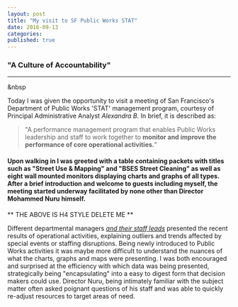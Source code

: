 ```yaml
---
layout: post
title: "My visit to SF Public Works STAT"
date: 2016-09-13
categories: 
published: true
---
```


### "A Culture of Accountability"
***
&nbsp

Today I was given the opportunity to visit a meeting of San Francisco's Department of Public Works 'STAT' management program, courtesy of Principal Administrative Analyst *Alexandra B.* In brief, it is described as:

> "A performance management program that enables Public Works leadership and staff to work together to **monitor and improve the performance of core operational activities.**"

#### Upon walking in I was greeted with a table containing packets with titles such as "Street Use & Mapping" and "BSES Street Cleaning" as well as eight wall mounted monitors displaying charts and graphs of all types. After a brief introduction and welcome to guests including myself, the meeting started underway facilitated by none other than Director Mohammed Nuru himself. 

** THE ABOVE IS H4 STYLE DELETE ME **

Different departmental managers *<u>and their staff leads</u>* presented the recent results of operational activities, explaining outliers and trends affected by special events or staffing disruptions. Being newly introduced to Public Works activities it was maybe more difficult to understand the nuances of what the charts, graphs and maps were presenting.  I was both encouraged and surprised at the efficiency with which data was being presented, strategically being "encapsulating" into a easy to digest form that decision makers could use. Director Nuru, being intimately familiar with the subject matter often asked poignant questions of his staff and was able to quickly re-adjust resources to target areas of need.